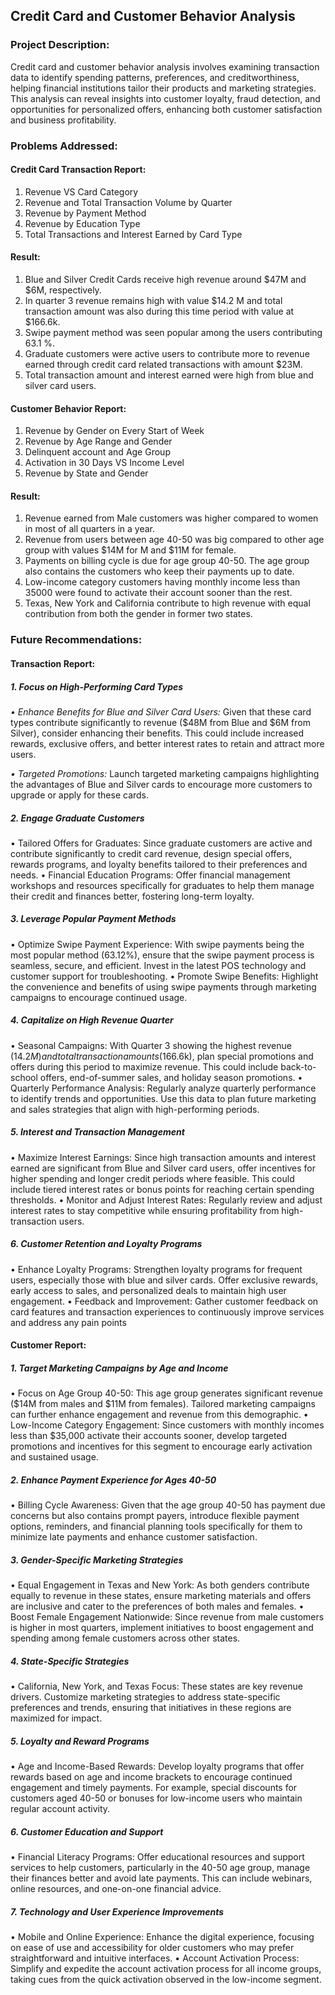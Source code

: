## Credit Card and Customer Behavior Analysis
### Project Description:
Credit card and customer behavior analysis involves examining transaction data to identify spending patterns, preferences, and creditworthiness, helping financial institutions tailor their products and marketing strategies. This analysis can reveal insights into customer loyalty, fraud detection, and opportunities for personalized offers, enhancing both customer satisfaction and business profitability.
### Problems Addressed:
#### Credit Card Transaction Report:
1.	Revenue VS Card Category
2.	Revenue and Total Transaction Volume by Quarter
3.	Revenue by Payment Method
4.	Revenue by Education Type
5.	Total Transactions and Interest Earned by Card Type
#### Result:
1. Blue and Silver Credit Cards receive high revenue around $47M and $6M, respectively.
2. In quarter 3 revenue remains high with value $14.2 M and total transaction amount was also during this time period with value at $166.6k.
3. Swipe payment method was seen popular among the users contributing 63.1 %.
4. Graduate customers were active users to contribute more to revenue earned through credit card related transactions with amount $23M.
5. Total transaction amount and interest earned were high from blue and silver card users.

#### Customer Behavior Report:
1.	Revenue by Gender on Every Start of Week
2.	Revenue by Age Range and Gender
3.	Delinquent account and Age Group
4.	Activation in 30 Days VS Income Level
5.	Revenue by State and Gender
#### Result:
1. Revenue earned from Male customers was higher compared to women in most of all quarters in a year.
2. Revenue from users between age 40-50 was big compared to other age group with values $14M for M and $11M for female.
3. Payments on billing cycle is due for age group 40-50. The age group also contains the customers who keep their payments up to date.
4. Low-income category customers having monthly income less than 35000 were found to activate their account sooner than the rest.
5. Texas, New York and California contribute to high revenue with equal contribution from both the gender in former two states.

### Future Recommendations:

#### Transaction Report:
##### 1.	Focus on High-Performing Card Types
_•	Enhance Benefits for Blue and Silver Card Users:_ Given that these card types contribute significantly to revenue ($48M from Blue and $6M from Silver), consider enhancing their benefits. This could include increased rewards, exclusive offers, and better interest rates to retain and attract more users.

_•	Targeted Promotions:_ Launch targeted marketing campaigns highlighting the advantages of Blue and Silver cards to encourage more customers to upgrade or apply for these cards.
##### 2.	Engage Graduate Customers
•	Tailored Offers for Graduates: Since graduate customers are active and contribute significantly to credit card revenue, design special offers, rewards programs, and loyalty benefits tailored to their preferences and needs.
•	Financial Education Programs: Offer financial management workshops and resources specifically for graduates to help them manage their credit and finances better, fostering long-term loyalty.
##### 3.	Leverage Popular Payment Methods
•	Optimize Swipe Payment Experience: With swipe payments being the most popular method (63.12%), ensure that the swipe payment process is seamless, secure, and efficient. Invest in the latest POS technology and customer support for troubleshooting.
•	Promote Swipe Benefits: Highlight the convenience and benefits of using swipe payments through marketing campaigns to encourage continued usage.
##### 4.	Capitalize on High Revenue Quarter
•	Seasonal Campaigns: With Quarter 3 showing the highest revenue ($14.2M) and total transaction amounts ($166.6k), plan special promotions and offers during this period to maximize revenue. This could include back-to-school offers, end-of-summer sales, and holiday season promotions.
•	Quarterly Performance Analysis: Regularly analyze quarterly performance to identify trends and opportunities. Use this data to plan future marketing and sales strategies that align with high-performing periods.
##### 5.	Interest and Transaction Management
•	Maximize Interest Earnings: Since high transaction amounts and interest earned are significant from Blue and Silver card users, offer incentives for higher spending and longer credit periods where feasible. This could include tiered interest rates or bonus points for reaching certain spending thresholds.
•	Monitor and Adjust Interest Rates: Regularly review and adjust interest rates to stay competitive while ensuring profitability from high-transaction users.
##### 6.	Customer Retention and Loyalty Programs
•	Enhance Loyalty Programs: Strengthen loyalty programs for frequent users, especially those with blue and silver cards. Offer exclusive rewards, early access to sales, and personalized deals to maintain high user engagement.
•	Feedback and Improvement: Gather customer feedback on card features and transaction experiences to continuously improve services and address any pain points
#### Customer Report:
##### 1.	Target Marketing Campaigns by Age and Income
•	Focus on Age Group 40-50: This age group generates significant revenue ($14M from males and $11M from females). Tailored marketing campaigns can further enhance engagement and revenue from this demographic.
•	Low-Income Category Engagement: Since customers with monthly incomes less than $35,000 activate their accounts sooner, develop targeted promotions and incentives for this segment to encourage early activation and sustained usage.
##### 2.	Enhance Payment Experience for Ages 40-50
•	Billing Cycle Awareness: Given that the age group 40-50 has payment due concerns but also contains prompt payers, introduce flexible payment options, reminders, and financial planning tools specifically for them to minimize late payments and enhance customer satisfaction.
##### 3.	Gender-Specific Marketing Strategies
•	Equal Engagement in Texas and New York: As both genders contribute equally to revenue in these states, ensure marketing materials and offers are inclusive and cater to the preferences of both males and females.
•	Boost Female Engagement Nationwide: Since revenue from male customers is higher in most quarters, implement initiatives to boost engagement and spending among female customers across other states.
##### 4.	State-Specific Strategies
•	California, New York, and Texas Focus: These states are key revenue drivers. Customize marketing strategies to address state-specific preferences and trends, ensuring that initiatives in these regions are maximized for impact.
##### 5.	Loyalty and Reward Programs
•	Age and Income-Based Rewards: Develop loyalty programs that offer rewards based on age and income brackets to encourage continued engagement and timely payments. For example, special discounts for customers aged 40-50 or bonuses for low-income users who maintain regular account activity.
##### 6.	 Customer Education and Support
•	Financial Literacy Programs: Offer educational resources and support services to help customers, particularly in the 40-50 age group, manage their finances better and avoid late payments. This can include webinars, online resources, and one-on-one financial advice.
##### 7.	 Technology and User Experience Improvements
•	Mobile and Online Experience: Enhance the digital experience, focusing on ease of use and accessibility for older customers who may prefer straightforward and intuitive interfaces.
•	Account Activation Process: Simplify and expedite the account activation process for all income groups, taking cues from the quick activation observed in the low-income segment.

